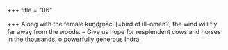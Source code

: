 +++
title = "06"

+++
Along with the female kuṇḍr̥ṇācī [=bird of ill-omen?] the wind will fly far  away from the woods.
– Give us hope for resplendent cows and horses in the thousands, o  powerfully generous Indra.